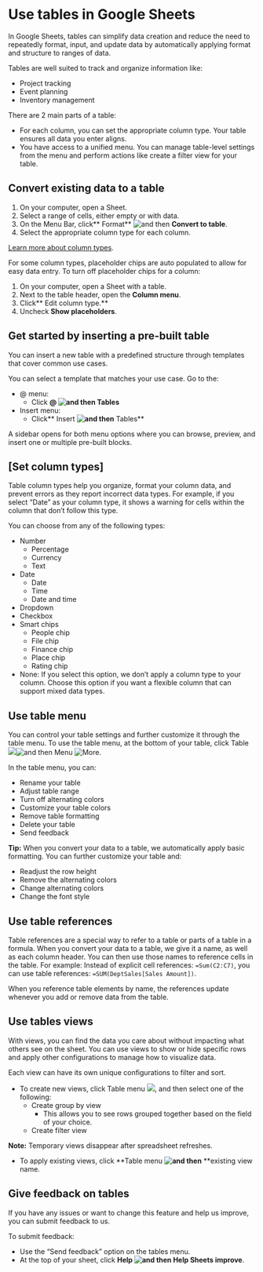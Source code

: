 # Use tables in Google Sheets

In Google Sheets, tables can simplify data creation and reduce the need to repeatedly format, input, and update data by automatically applying format and structure to ranges of data.

Tables are well suited to track and organize information like:

* Project tracking
* Event planning
* Inventory management

There are 2 main parts of a table:

* For each column, you can set the appropriate column type. Your table ensures all data you enter aligns.
* You have access to a unified menu. You can manage table-level settings from the menu and perform actions like create a filter view for your table.

## Convert existing data to a table

1. On your computer, open a Sheet.
2. Select a range of cells, either empty or with data.
3. On the Menu Bar, click** Format** ![and then](https://lh3.googleusercontent.com/3_l97rr0GvhSP2XV5OoCkV2ZDTIisAOczrSdzNCBxhIKWrjXjHucxNwocghoUa39gw=w36-h36) **Convert to table**.
4. Select the appropriate column type for each column.

[Learn more about column types](https://support.google.com/docs/answer/14239833?hl=en#column).

For some column types, placeholder chips are auto populated to allow for easy data entry. To turn off placeholder chips for a column:

1. On your computer, open a Sheet with a table.
2. Next to the table header, open the **Column menu**.
3. Click** Edit column type.**
4. Uncheck **Show placeholders**.

## Get started by inserting a pre-built table

You can insert a new table with a predefined structure through templates that cover common use cases.

You can select a template that matches your use case. Go to the:

* @ menu:
  * Click **@ **![and then](https://lh3.googleusercontent.com/3_l97rr0GvhSP2XV5OoCkV2ZDTIisAOczrSdzNCBxhIKWrjXjHucxNwocghoUa39gw=w36-h36)** Tables**
* Insert menu:
  * Click** Insert **![and then](https://lh3.googleusercontent.com/3_l97rr0GvhSP2XV5OoCkV2ZDTIisAOczrSdzNCBxhIKWrjXjHucxNwocghoUa39gw=w36-h36)** Tables**

A sidebar opens for both menu options where you can browse, preview, and insert one or multiple pre-built blocks.

## 

## [Set column types]

Table column types help you organize, format your column data, and prevent errors as they report incorrect data types. For example, if you select “Date” as your column type, it shows a warning for cells within the column that don’t follow this type.

You can choose from any of the following types:

* Number
  * Percentage
  * Currency
  * Text
* Date
  * Date
  * Time
  * Date and time
* Dropdown
* Checkbox
* Smart chips
  * People chip
  * File chip
  * Finance chip
  * Place chip
  * Rating chip
* None: If you select this option, we don’t apply a column type to your column. Choose this option if you want a flexible column that can support mixed data types.

## Use table menu

You can control your table settings and further customize it through the table menu. To use the table menu, at the bottom of your table, click Table ![](https://lh3.googleusercontent.com/l49WKooKga5OIlMGlAk86UeisOAFAM2aK27vSg7lbcCMb0jAv6QAfUUJS6_VK2hPaXg=w36-h36)![and then](https://lh3.googleusercontent.com/3_l97rr0GvhSP2XV5OoCkV2ZDTIisAOczrSdzNCBxhIKWrjXjHucxNwocghoUa39gw=w36-h36) Menu ![More](https://lh3.googleusercontent.com/7rS3opHhDdyVbVAxGgR_x3w9v7C6fDj_M3-rUXCQb-chdKf2eE1d0811mbhxNrDJkQ=w36-h36).

In the table menu, you can:

* Rename your table
* Adjust table range
* Turn off alternating colors
* Customize your table colors
* Remove table formatting
* Delete your table
* Send feedback

**Tip:** When you convert your data to a table, we automatically apply basic formatting. You can further customize your table and:

* Readjust the row height
* Remove the alternating colors
* Change alternating colors
* Change the font style

## Use table references

Table references are a special way to refer to a table or parts of a table in a formula. When you convert your data to a table, we give it a name, as well as each column header. You can then use those names to reference cells in the table. For example: Instead of explicit cell references: `=Sum(C2:C7)`, you can use table references: `=SUM(DeptSales[Sales Amount])`.

When you reference table elements by name, the references update whenever you add or remove data from the table.

## Use tables views

With views, you can find the data you care about without impacting what others see on the sheet. You can use views to show or hide specific rows and apply other configurations to manage how to visualize data.

Each view can have its own unique configurations to filter and sort.

* To create new views, click Table menu ![](https://storage.googleapis.com/support-kms-prod/Xyh8TgiQeFOfirxfkAEAFDGB1xSrOhfa4pUN), and then select one of the following:
  * Create group by view
    * This allows you to see rows grouped together based on the field of your choice.
  * Create filter view

**Note:** Temporary views disappear after spreadsheet refreshes.

* To apply existing views, click **Table menu   **![and then](https://lh3.googleusercontent.com/3_l97rr0GvhSP2XV5OoCkV2ZDTIisAOczrSdzNCBxhIKWrjXjHucxNwocghoUa39gw=w36-h36)** **existing view name.

## Give feedback on tables

If you have any issues or want to change this feature and help us improve, you can submit feedback to us.

To submit feedback:

* Use the “Send feedback” option on the tables menu.
* At the top of your sheet, click **Help **![and then](https://lh3.googleusercontent.com/3_l97rr0GvhSP2XV5OoCkV2ZDTIisAOczrSdzNCBxhIKWrjXjHucxNwocghoUa39gw=w36-h36)** Help Sheets improve**.
